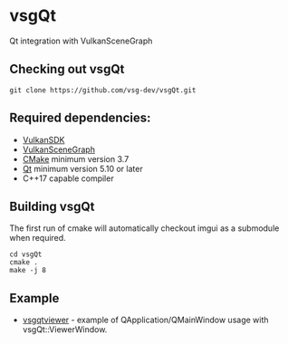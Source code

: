 # vsgQt
Qt integration with VulkanSceneGraph

## Checking out vsgQt

    git clone https://github.com/vsg-dev/vsgQt.git

## Required dependencies:

* [VulkanSDK](https://www.lunarg.com/vulkan-sdk/)
* [VulkanSceneGraph](https://github.com/vsg-dev/VulkanSceneGraph)
* [CMake](https://cmake.org/) minimum version 3.7
* [Qt](https://www.qt.io/) minimum version 5.10 or later
* C++17 capable compiler

## Building vsgQt

The first run of cmake will automatically checkout imgui as a submodule when required.

    cd vsgQt
    cmake .
    make -j 8

## Example

* [vsgqtviewer](examples/vsgqtviewer/main.cpp) - example of QApplication/QMainWindow usage with vsgQt::ViewerWindow.
